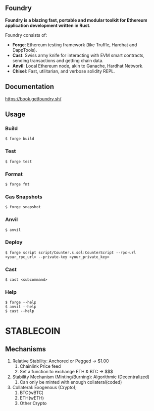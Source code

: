 ## Foundry

**Foundry is a blazing fast, portable and modular toolkit for Ethereum application development written in Rust.**

Foundry consists of:

-   **Forge**: Ethereum testing framework (like Truffle, Hardhat and DappTools).
-   **Cast**: Swiss army knife for interacting with EVM smart contracts, sending transactions and getting chain data.
-   **Anvil**: Local Ethereum node, akin to Ganache, Hardhat Network.
-   **Chisel**: Fast, utilitarian, and verbose solidity REPL.

## Documentation

https://book.getfoundry.sh/

## Usage

### Build

```shell
$ forge build
```

### Test

```shell
$ forge test
```

### Format

```shell
$ forge fmt
```

### Gas Snapshots

```shell
$ forge snapshot
```

### Anvil

```shell
$ anvil
```

### Deploy

```shell
$ forge script script/Counter.s.sol:CounterScript --rpc-url <your_rpc_url> --private-key <your_private_key>
```

### Cast

```shell
$ cast <subcommand>
```

### Help

```shell
$ forge --help
$ anvil --help
$ cast --help
```


# STABLECOIN
## Mechanisms
1. Relative Stability: Anchored or Pegged -> $1.00
   1. Chainlink Price feed
   2. Set a function to exchange ETH & BTC -> $$$
2. Stability Mechanism (Minting/Burning): Algorithmic (Decentralized)
   1. Can only be minted with enough collateral(coded)
3. Collateral: Exogenous (Crypto);
   1. BTC(wBTC)
   2. ETH(wETH)
   3. Other Crypto
